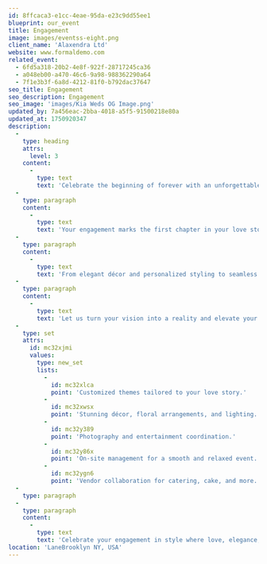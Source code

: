 ```yaml
---
id: 8ffcaca3-e1cc-4eae-95da-e23c9dd55ee1
blueprint: our_event
title: Engagement
image: images/eventss-eight.png
client_name: 'Alaxendra Ltd'
website: www.formaldemo.com
related_event:
  - 6fd5a318-20b2-4e8f-922f-28717245ca36
  - a048eb00-a470-46c6-9a98-988362290a64
  - 7f1e3b3f-6a8d-4212-81f0-b792dac37647
seo_title: Engagement
seo_description: Engagement
seo_image: 'images/Kia Weds OG Image.png'
updated_by: 7a456eac-2bba-4018-a5f5-91500218e80a
updated_at: 1750920347
description:
  -
    type: heading
    attrs:
      level: 3
    content:
      -
        type: text
        text: 'Celebrate the beginning of forever with an unforgettable engagement event designed just for you.'
  -
    type: paragraph
    content:
      -
        type: text
        text: 'Your engagement marks the first chapter in your love story, and we’re here to make it a beautiful one. Whether you envision an intimate gathering or a grand celebration, our expert planners and designers ensure your event reflects your unique journey as a couple.'
  -
    type: paragraph
    content:
      -
        type: text
        text: 'From elegant décor and personalized styling to seamless coordination, every detail is curated with care. We help create an ambiance full of romance, joy, and celebration so you can focus on creating memories with your loved ones.'
  -
    type: paragraph
    content:
      -
        type: text
        text: 'Let us turn your vision into a reality and elevate your engagement into a stylish and meaningful occasion that sets the tone for your wedding journey ahead.'
  -
    type: set
    attrs:
      id: mc32xjmi
      values:
        type: new_set
        lists:
          -
            id: mc32xlca
            point: 'Customized themes tailored to your love story.'
          -
            id: mc32xwsx
            point: 'Stunning décor, floral arrangements, and lighting.'
          -
            id: mc32y389
            point: 'Photography and entertainment coordination.'
          -
            id: mc32y86x
            point: 'On-site management for a smooth and relaxed event.'
          -
            id: mc32ygn6
            point: 'Vendor collaboration for catering, cake, and more.'
  -
    type: paragraph
  -
    type: paragraph
    content:
      -
        type: text
        text: 'Celebrate your engagement in style where love, elegance, and joyful moments come together in perfect harmony. Let’s make your "yes" moment truly unforgettable.'
location: 'LaneBrooklyn NY, USA'
---
```

